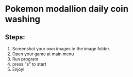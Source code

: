 # Pokemon modallion daily coin washing

## Steps:
1. Screenshot your own images in the image folder.
2. Open your game at main menu
3. Run program
4. press "s" to start
5. Enjoy!
